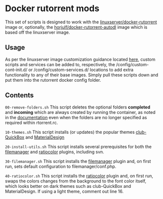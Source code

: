 # Docker rutorrent mods
 
This set of scripts is designed to work with the [linuxserver/docker-rutorrent](https://github.com/linuxserver/docker-rutorrent) image or, optionally, the [horjulf/docker-rutorrent-autodl](https://github.com/horjulf/docker-rutorrent-autodl) image which is based off the linuxserver image.
 
## Usage
 
As per the linuxserver image customization guidance located [here](https://blog.linuxserver.io/2019/09/14/customizing-our-containers/), custom scripts and services can be added to, respectively, the /config/custom-cont-init.d/ or /config/custom-services.d/ locations to add extra functionality to any of their base images. Simply pull these scripts down and put them into the rutorrent docker config folder.

## Contents

`00-remove-folders.sh`
This script deletes the optional folders **completed** and **incoming** which are always created by running the container, as noted in the [documentation](https://docs.linuxserver.io/images/docker-rutorrent) even when the folders are no longer specified as required within rtorrent.rc.

`10-themes.sh`
This script installs (or updates) the popular themes [club-QuickBox](https://github.com/QuickBox/club-QuickBox) and [MaterialDesign](https://github.com/phlooo/ruTorrent-MaterialDesign)

`20-install-utils.sh`
This script installs several prerequisites for both the [filemanager](https://github.com/nelu/rutorrent-filemanager) and [ratiocolor](https://github.com/Gyran/rutorrent-ratiocolor) plugins, including svn.

`30-filemanager.sh`
This script installs the [filemanager](https://github.com/nelu/rutorrent-filemanager) plugin and, on first run, sets default configuration to filemanager/conf.php.

`40-ratiocolor.sh`
This script installs the [ratiocolor](https://github.com/Gyran/rutorrent-ratiocolor) plugin and, on first run, swaps the colors changes from the background to the font color itself, which looks better on dark themes such as club-QuickBox and MaterialDesign. If using a light theme, comment out line 16.
